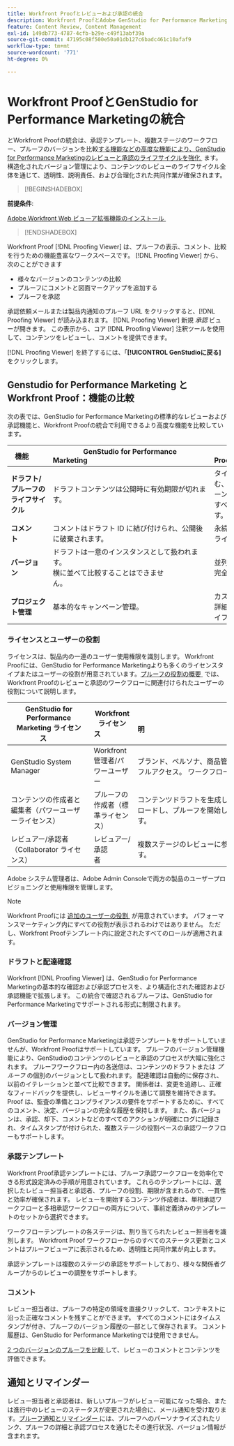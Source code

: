 ```yaml
---
title: Workfront Proofとレビューおよび承認の統合
description: Workfront ProofとAdobe GenStudio for Performance Marketingの統合。
feature: Content Review, Content Management
exl-id: 149db773-4787-4cfb-b29e-c49f13abf39a
source-git-commit: 47195c08f500e50a01db127c6badc461c10afaf9
workflow-type: tm+mt
source-wordcount: '771'
ht-degree: 0%

---
```


# Workfront ProofとGenStudio for Performance Marketingの統合

とWorkfront Proofの統合は、承認テンプレート、複数ステージのワークフロー、プルーフのバージョンを比較 [&#x200B; する機能などの高度な機能により、GenStudio for Performance Marketingのレビューと承認のライフサイクルを強化 &#x200B;](https://experienceleague.adobe.com/ja/docs/workfront/using/workfront-proof/work-with-proofs-in-wf-proof/review-proofs-web-proofing-viewer/compare-proofs) ます。 構造化されたバージョン管理により、コンテンツのレビューのライフサイクル全体を通じて、透明性、説明責任、および合理化された共同作業が確保されます。

>[!BEGINSHADEBOX]

**前提条件**:

[Adobe Workfront Web ビューア拡張機能のインストール &#x200B;](https://experienceleague.adobe.com/ja/docs/workfront/using/review-and-approve-work/proofing/review-proofs-in-workfront/review-a-proof/review-proof-in-web-viewer-extension)

>[!ENDSHADEBOX]

Workfront Proof [!DNL Proofing Viewer] は、プルーフの表示、コメント、比較を行うための機能豊富なワークスペースです。 [!DNL Proofing Viewer] から、次のことができます

* 様々なバージョンのコンテンツの比較
* プルーフにコメントと図面マークアップを追加する
* プルーフを承認

承認依頼メールまたは製品内通知のプルーフ URL をクリックすると、[!DNL Proofing Viewer] が読み込まれます。 [!DNL Proofing Viewer] 新規 _承認_ ビューが開きます。 この表示から、コア [!DNL Proofing Viewer] 注釈ツールを使用して、コンテンツをレビューし、コメントを提供できます。

[!DNL Proofing Viewer] を終了するには、「**[!UICONTROL GenStudioに戻る]** をクリックします。

## Genstudio for Performance Marketing とWorkfront Proof：機能の比較

次の表では、GenStudio for Performance Marketingの標準的なレビューおよび承認機能と、Workfront Proofの統合で利用できるより高度な機能を比較しています。

| 機能        | GenStudio for Performance Marketing                                                                 | Workfront Proof                                                                 |
|-------------------------------|------------------------------------------------------------------------------------------------------|----------------------------------------------------------------------------------|
| **ドラフト/プルーフのライフサイクル**        | ドラフトコンテンツは公開時に有効期限が切れます。 | タイムスタンプ付きの永続的なログを含む、複数ステージの役割ベースの承認チェーン。<br> すべてのバージョンが無期限に保持されます。 |
| **コメント**                | コメントはドラフト ID に結び付けられ、公開後に破棄されます。                                           | 永続的なコメントと注釈は、監査とコンプライアンスのために保持されます。     |
| **バージョン**           | ドラフトは一意のインスタンスとして扱われます。<br> 横に並べて比較することはできません。                                      | 並列およびオーバーレイ比較ツールによる完全なバージョン管理。        |
| **プロジェクト管理** | 基本的なキャンペーン管理。 | カスタマイズ、テンプレート、レポート、詳細な監査を含む、完全なキャンペーンライフサイクル管理。 |

### ライセンスとユーザーの役割

ライセンスは、製品内の一連のユーザー使用権限を識別します。 Workfront Proofには、GenStudio for Performance Marketingよりも多くのライセンスタイプまたはユーザーの役割が用意されています。 [&#x200B; プルーフの役割の概要 &#x200B;](https://experienceleague.adobe.com/ja/docs/workfront/using/review-and-approve-work/proofing/proofing-overview/proof-roles) では、Workfront Proofのレビューと承認のワークフローに関連付けられたユーザーの役割について説明します。

| GenStudio for Performance Marketing ライセンス       | Workfront ライセンス                 | 説明                                                                                                                                                      |
|---------------------------------------------------|-----------------------------------|------------------------------------------------------------------------------------------------------------------------------------------------------------------|
| GenStudio System Manager                          | Workfront管理者/パワーユーザー | ブランド、ペルソナ、商品管理など、GenStudioのパフォーマンスマーケティング機能へのフルアクセス。 ワークフローと設定を管理します。 承認テンプレートを作成します。 |
| コンテンツの作成者と編集者（パワーユーザーライセンス）   | プルーフの作成者（標準ライセンス）  | コンテンツドラフトを生成して送信します。 プルーフビューアでは、がアセットをアップロードし、プルーフを開始します。 Workfront Proof ライセンスが必要です。                              |
| レビュアー/承認者（Collaborator ライセンス）        | レビュアー/承認者                 | 複数ステージのレビューに参加し、コメントを追加し、コンテンツを承認または却下します。                                                                             |

Adobe システム管理者は、Adobe Admin Consoleで両方の製品のユーザープロビジョニングと使用権限を管理します。

>[!NOTE]
>
> Workfront Proofには [&#x200B; 追加のユーザーの役割 &#x200B;](https://experienceleague.adobe.com/ja/docs/workfront/using/review-and-approve-work/proofing/proofing-overview/proof-roles) が用意されています。 パフォーマンスマーケティング内にすべての役割が表示されるわけではありません。 ただし、Workfront Proofテンプレート内に設定されたすべてのロールが適用されます。

### ドラフトと配達確認

Workfront [!DNL Proofing Viewer] は、GenStudio for Performance Marketingの基本的な確認および承認プロセスを、より構造化された確認および承認機能で拡張します。 この統合で確認されるプルーフは、GenStudio for Performance Marketingでサポートされる形式に制限されます。

### バージョン管理

GenStudio for Performance Marketingは承認テンプレートをサポートしていませんが、Workfront Proofはサポートしています。 プルーフのバージョン管理機能により、GenStudioのコンテンツのレビューと承認のプロセスが大幅に強化されます。 プルーフワークフロー内の各送信は、コンテンツのドラフトまたは _プルーフ_ の個別のバージョンとして扱われます。 配達確認は自動的に保存され、以前のイテレーションと並べて比較できます。 関係者は、変更を追跡し、正確なフィードバックを提供し、レビューサイクルを通じて調整を維持できます。 Proof は、監査の準備とコンプライアンスの要件をサポートするために、すべてのコメント、決定、バージョンの完全な履歴を保持します。 また、各バージョンは、承認、却下、コメントなどのすべてのアクションが明確にログに記録され、タイムスタンプが付けられた、複数ステージの役割ベースの承認ワークフローもサポートします。

### 承認テンプレート

Workfront Proof承認テンプレートには、プルーフ承認ワークフローを効率化できる形式設定済みの手順が用意されています。 これらのテンプレートには、選択したレビュー担当者と承認者、プルーフの役割、期限が含まれるので、一貫性と効率が確保されます。 レビューを開始するコンテンツ作成者は、単相承認ワークフローと多相承認ワークフローの両方について、事前定義済みのテンプレートのセットから選択できます。

ワークフローテンプレートの各ステージは、割り当てられたレビュー担当者を識別します。 Workfront Proof ワークフローからのすべてのステータス更新とコメントはプルーフビューアに表示されるため、透明性と共同作業が向上します。

承認テンプレートは複数のステージの承認をサポートしており、様々な関係者グループからのレビューの調整をサポートします。

### コメント

レビュー担当者は、プルーフの特定の領域を直接クリックして、コンテキストに沿った正確なコメントを残すことができます。 すべてのコメントにはタイムスタンプが付き、プルーフのバージョン履歴の一部として保存されます。 コメント履歴は、GenStudio for Performance Marketingでは使用できません。

[2 つのバージョンのプルーフを比較 &#x200B;](https://experienceleague.adobe.com/ja/docs/workfront/using/workfront-proof/work-with-proofs-in-wf-proof/review-proofs-web-proofing-viewer/compare-proofs) して、レビューのコメントとコンテンツを評価できます。

## 通知とリマインダー

レビュー担当者と承認者は、新しいプルーフがレビュー可能になった場合、または進行中のレビューのステータスが変更された場合に、メール通知を受け取ります。
[&#x200B; プルーフ通知とリマインダー &#x200B;](https://experienceleague.adobe.com/ja/docs/workfront/using/workfront-proof/proof-notifications-and-reminders/proof-notifications-and-reminders/proof-notifications-and-reminders) には、プルーフへのパーソナライズされたリンク、プルーフの詳細と承認プロセスを通じたその進行状況、バージョン情報が含まれます。
